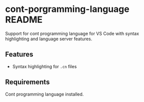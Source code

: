 # cont-porgramming-language README

Support for cont programming language for VS Code with syntax highlighting and language server features. 

## Features

* Syntax highlighting for `.cn` files

## Requirements

Cont programming language installed.
